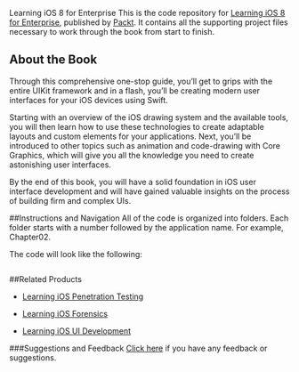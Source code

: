 Learning iOS 8 for Enterprise
This is the code repository for [Learning iOS 8 for Enterprise](https://www.packtpub.com/application-development/learning-ios-8-enterprise?utm_source=github&utm_medium=repository&utm_campaign=9781784391829), published by [Packt](https://www.packtpub.com/?utm_source=github). It contains all the supporting project files necessary to work through the book from start to finish.
## About the Book
Through this comprehensive one-stop guide, you’ll get to grips with the entire UIKit framework and in a flash, you’ll be creating modern user interfaces for your iOS devices using Swift.

Starting with an overview of the iOS drawing system and the available tools, you will then learn how to use these technologies to create adaptable layouts and custom elements for your applications. Next, you’ll be introduced to other topics such as animation and code-drawing with Core Graphics, which will give you all the knowledge you need to create astonishing user interfaces.

By the end of this book, you will have a solid foundation in iOS user interface development and will have gained valuable insights on the process of building firm and complex UIs.


##Instructions and Navigation
All of the code is organized into folders. Each folder starts with a number followed by the application name. For example, Chapter02.



The code will look like the following:
```

```



##Related Products
* [Learning iOS Penetration Testing](https://www.packtpub.com/networking-and-servers/learning-ios-penetration-testing?utm_source=github&utm_medium=repository&utm_campaign=9781785883255)

* [Learning iOS Forensics](https://www.packtpub.com/networking-and-servers/learning-ios-forensics?utm_source=github&utm_medium=repository&utm_campaign=9781783553518)

* [Learning iOS UI Development](https://www.packtpub.com/application-development/learning-ios-ui-development?utm_source=github&utm_medium=repository&utm_campaign=9781785288197)

###Suggestions and Feedback
[Click here](https://docs.google.com/forms/d/e/1FAIpQLSe5qwunkGf6PUvzPirPDtuy1Du5Rlzew23UBp2S-P3wB-GcwQ/viewform) if you have any feedback or suggestions.

